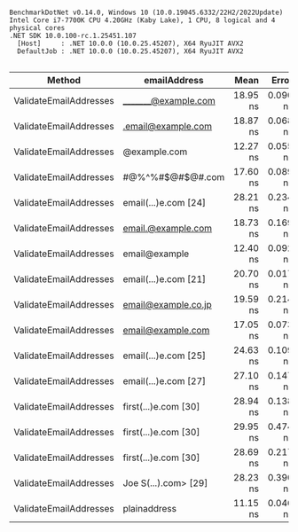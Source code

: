 ```

BenchmarkDotNet v0.14.0, Windows 10 (10.0.19045.6332/22H2/2022Update)
Intel Core i7-7700K CPU 4.20GHz (Kaby Lake), 1 CPU, 8 logical and 4 physical cores
.NET SDK 10.0.100-rc.1.25451.107
  [Host]     : .NET 10.0.0 (10.0.25.45207), X64 RyuJIT AVX2
  DefaultJob : .NET 10.0.0 (10.0.25.45207), X64 RyuJIT AVX2


```
| Method                 | emailAddress         | Mean     | Error    | StdDev   | Allocated |
|----------------------- |--------------------- |---------:|---------:|---------:|----------:|
| ValidateEmailAddresses | _______@example.com  | 18.95 ns | 0.090 ns | 0.080 ns |         - |
| ValidateEmailAddresses | .email@example.com   | 18.87 ns | 0.068 ns | 0.057 ns |         - |
| ValidateEmailAddresses | @example.com         | 12.27 ns | 0.055 ns | 0.052 ns |         - |
| ValidateEmailAddresses | #@%^%#$@#$@#.com     | 17.60 ns | 0.089 ns | 0.074 ns |         - |
| ValidateEmailAddresses | email(...)e.com [24] | 28.21 ns | 0.234 ns | 0.219 ns |         - |
| ValidateEmailAddresses | email.@example.com   | 18.73 ns | 0.169 ns | 0.150 ns |         - |
| ValidateEmailAddresses | email@example        | 12.40 ns | 0.092 ns | 0.086 ns |         - |
| ValidateEmailAddresses | email(...)e.com [21] | 20.70 ns | 0.017 ns | 0.014 ns |         - |
| ValidateEmailAddresses | email@example.co.jp  | 19.59 ns | 0.214 ns | 0.190 ns |         - |
| ValidateEmailAddresses | email@example.com    | 17.05 ns | 0.073 ns | 0.065 ns |         - |
| ValidateEmailAddresses | email(...)e.com [25] | 24.63 ns | 0.109 ns | 0.085 ns |         - |
| ValidateEmailAddresses | email(...)e.com [27] | 27.10 ns | 0.147 ns | 0.123 ns |         - |
| ValidateEmailAddresses | first(...)e.com [30] | 28.94 ns | 0.138 ns | 0.116 ns |         - |
| ValidateEmailAddresses | first(...)e.com [30] | 29.95 ns | 0.474 ns | 0.421 ns |         - |
| ValidateEmailAddresses | first(...)e.com [30] | 28.69 ns | 0.217 ns | 0.193 ns |         - |
| ValidateEmailAddresses | Joe S(...).com&gt; [29] | 28.23 ns | 0.390 ns | 0.325 ns |         - |
| ValidateEmailAddresses | plainaddress         | 11.15 ns | 0.046 ns | 0.039 ns |         - |
